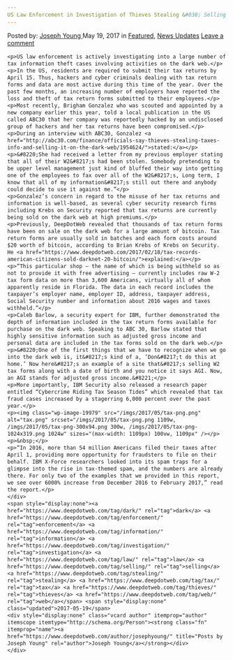 ```yaml
---
US Law Enforcement in Investigation of Thieves Stealing &#038; Selling Tax Information on Dark Web
---
```

<article class="post-listing post-19974 post type-post status-publish format-standard has-post-thumbnail hentry  tag-dark tag-enforcement tag-information tag-investigation tag-law tag-selling tag-stealing tag-tax tag-thieves tag-web">
    <div class="post-inner">
        <span>Posted by: <a href="https://www.deepdotweb.com/author/josephyoung/" title="">Joseph Young </a></span>
    <span>May 19, 2017</span>
    <span>in <a href="https://www.deepdotweb.com/category/deepdot-news/" rel="category tag">Featured</a>, <a href="https://www.deepdotweb.com/category/news-updates/" rel="category tag">News Updates</a></span>
    <span><a href="https://www.deepdotweb.com/2017/05/19/us-law-enforcement-in-investigation-of-thieves-stealing/#respond">Leave a comment</a></span>
    </p>
    <div class="clear"></div>
    
    <p>US law enforcement is actively investigating into a large number of tax information theft cases involving activities on the dark web.</p>
    <p>In the US, residents are required to submit their tax returns by April 15. Thus, hackers and cyber criminals dealing with tax return forms and data are most active during this time of the year. Over the past few months, an increasing number of employers have reported the loss and theft of tax return forms submitted to their employees.</p>
    <p>Most recently, Brigham Gonzalez who was scouted and appointed by a new company earlier this year, told a local publication in the US called ABC30 that her company was reportedly hacked by an undisclosed group of hackers and her tax returns have been compromised.</p>
    <p>During an interview with ABC30, Gonzalez <a href="http://abc30.com/finance/officials-say-thieves-stealing-taxes-info-and-selling-it-on-the-dark-web/1954624/">stated:</a></p>
    <p>&#8220;She had received a letter from my previous employer stating that all of their W2&#8217;s had been stolen. Somebody pretending to be upper level management just kind of bluffed their way into getting one of the employees to fax over all of the W2&#8217;s, Long term, I know that all of my information&#8217;s still out there and anybody could decide to use it against me.”</p>
    <p>Gonzalez’s concern in regard to the misuse of her tax returns and information is well-based, as several cyber security research firms including Krebs on Security reported that tax returns are currently being sold on the dark web at high premiums.</p>
    <p>Previously, DeepDotWeb revealed that thousands of tax return forms have been on sale on the dark web for a large amount of bitcoin. Tax return forms are usually sold in batches and each form costs around $20 worth of bitcoin, according to Brian Krebs of Krebs on Security. He <a href="https://www.deepdotweb.com/2017/02/18/tax-records-american-citizens-sold-darknet-20-bitcoin/">explained:</a></p>
    <p>“This particular shop — the name of which is being withheld so as not to provide it with free advertising — currently includes raw W-2 tax form data on more than 3,600 Americans, virtually all of whom apparently reside in Florida. The data in each record includes the taxpayer’s employer name, employer ID, address, taxpayer address, Social Security number and information about 2016 wages and taxes withheld.”</p>
    <p>Caleb Barlow, a security expert for IBM, further demonstrated the depth of information included in the tax return forms available for purchase on the dark web. Speaking to ABC 30, Barlow stated that highly sensitive information such as adjusted gross income and personal data are included in the tax forms sold on the dark web.</p>
    <p>&#8220;One of the first things that we have to recognize when we go into the dark web is, it&#8217;s kind of a, ‘Don&#8217;t do this at home.’ Now here&#8217;s an example of a site that&#8217;s selling W2 tax forms along with a date of birth and you notice it says AGI. Now, an AGI stands for adjusted gross income.&#8221;</p>
    <p>More importantly, IBM Security also released a research paper entitled “Cybercrime Riding Tax Season Tides” which revealed that tax fraud cases increased by a stagerring 6,000 percent over the past year.</p>
    <p><img class="wp-image-19979" src="/imgs/2017/05/tax-png.png" alt="tax.png" srcset="/imgs/2017/05/tax-png.png 1109w, /imgs/2017/05/tax-png-300x94.png 300w, /imgs/2017/05/tax-png-1024x319.png 1024w" sizes="(max-width: 1109px) 100vw, 1109px" /></p>
    <p>&nbsp;</p>
    <p>“In 2016, more than 54 million Americans filed their taxes after April 1, providing more opportunity for fraudsters to file on their behalf. IBM X-Force researchers looked into its spam traps for a glimpse into the rise in tax-themed spam, and the numbers are already there. For only two of the examples that we provided in this report, we see over 6000% increase from December 2016 to February 2017,” read the report.</p>
    </div>
    <span style="display:none"><a href="https://www.deepdotweb.com/tag/dark/" rel="tag">dark</a> <a href="https://www.deepdotweb.com/tag/enforcement/" rel="tag">enforcement</a> <a href="https://www.deepdotweb.com/tag/information/" rel="tag">information</a> <a href="https://www.deepdotweb.com/tag/investigation/" rel="tag">investigation</a> <a href="https://www.deepdotweb.com/tag/law/" rel="tag">law</a> <a href="https://www.deepdotweb.com/tag/selling/" rel="tag">selling</a> <a href="https://www.deepdotweb.com/tag/stealing/" rel="tag">stealing</a> <a href="https://www.deepdotweb.com/tag/tax/" rel="tag">tax</a> <a href="https://www.deepdotweb.com/tag/thieves/" rel="tag">thieves</a> <a href="https://www.deepdotweb.com/tag/web/" rel="tag">web</a></span> <span style="display:none" class="updated">2017-05-19</span>
    <div style="display:none" class="vcard author" itemprop="author" itemscope itemtype="http://schema.org/Person"><strong class="fn" itemprop="name"><a href="https://www.deepdotweb.com/author/josephyoung/" title="Posts by Joseph Young" rel="author">Joseph Young</a></strong></div>
    </div>
</article>

